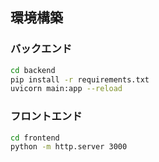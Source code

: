 ## 環境構築

### バックエンド
```sh
cd backend
pip install -r requirements.txt
uvicorn main:app --reload
```

### フロントエンド
```sh
cd frontend
python -m http.server 3000
```